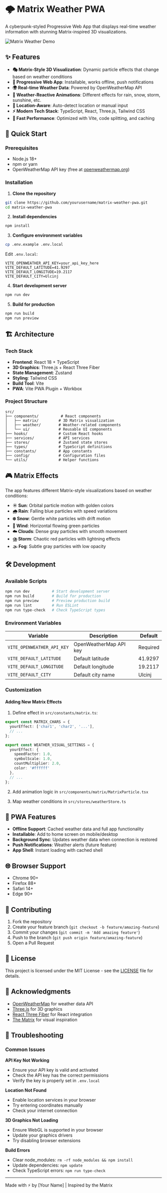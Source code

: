 # 🌩️ Matrix Weather PWA

A cyberpunk-styled Progressive Web App that displays real-time weather information with stunning Matrix-inspired 3D visualizations.

![Matrix Weather Demo](https://via.placeholder.com/800x400/000000/00ff00?text=MATRIX+WEATHER+DEMO)

## ✨ Features

- **🎭 Matrix-Style 3D Visualization**: Dynamic particle effects that change based on weather conditions
- **📱 Progressive Web App**: Installable, works offline, push notifications
- **🌍 Real-time Weather Data**: Powered by OpenWeatherMap API
- **🎨 Weather-Reactive Animations**: Different effects for rain, snow, storm, sunshine, etc.
- **📍 Location-Aware**: Auto-detect location or manual input
- **⚡ Modern Tech Stack**: TypeScript, React, Three.js, Tailwind CSS
- **🚀 Fast Performance**: Optimized with Vite, code splitting, and caching

## 🚀 Quick Start

### Prerequisites
- Node.js 18+
- npm or yarn
- OpenWeatherMap API key (free at [openweathermap.org](https://openweathermap.org/api))

### Installation

1. **Clone the repository**
```bash
git clone https://github.com/yourusername/matrix-weather-pwa.git
cd matrix-weather-pwa
```

2. **Install dependencies**
```bash
npm install
```

3. **Configure environment variables**
```bash
cp .env.example .env.local
```

Edit `.env.local`:
```env
VITE_OPENWEATHER_API_KEY=your_api_key_here
VITE_DEFAULT_LATITUDE=41.9297
VITE_DEFAULT_LONGITUDE=19.2117
VITE_DEFAULT_CITY=Ulcinj
```

4. **Start development server**
```bash
npm run dev
```

5. **Build for production**
```bash
npm run build
npm run preview
```

## 🏗️ Architecture

### Tech Stack
- **Frontend**: React 18 + TypeScript
- **3D Graphics**: Three.js + React Three Fiber
- **State Management**: Zustand
- **Styling**: Tailwind CSS
- **Build Tool**: Vite
- **PWA**: Vite PWA Plugin + Workbox

### Project Structure
```
src/
├── components/          # React components
│   ├── matrix/         # 3D Matrix visualization
│   ├── weather/        # Weather-related components
│   └── ui/             # Reusable UI components
├── hooks/              # Custom React hooks
├── services/           # API services
├── stores/             # Zustand state stores
├── types/              # TypeScript definitions
├── constants/          # App constants
├── config/             # Configuration files
└── utils/              # Helper functions
```

## 🎮 Matrix Effects

The app features different Matrix-style visualizations based on weather conditions:

- **☀️ Sun**: Orbital particle motion with golden colors
- **🌧️ Rain**: Falling blue particles with speed variations
- **❄️ Snow**: Gentle white particles with drift motion
- **💨 Wind**: Horizontal flowing green particles
- **☁️ Clouds**: Dense gray particles with smooth movement
- **⛈️ Storm**: Chaotic red particles with lightning effects
- **🌫️ Fog**: Subtle gray particles with low opacity

## 🛠️ Development

### Available Scripts

```bash
npm run dev          # Start development server
npm run build        # Build for production
npm run preview      # Preview production build
npm run lint         # Run ESLint
npm run type-check   # Check TypeScript types
```

### Environment Variables

| Variable | Description | Default |
|----------|-------------|---------|
| `VITE_OPENWEATHER_API_KEY` | OpenWeatherMap API key | Required |
| `VITE_DEFAULT_LATITUDE` | Default latitude | 41.9297 |
| `VITE_DEFAULT_LONGITUDE` | Default longitude | 19.2117 |
| `VITE_DEFAULT_CITY` | Default city name | Ulcinj |

### Customization

#### Adding New Matrix Effects

1. Define effect in `src/constants/matrix.ts`:
```typescript
export const MATRIX_CHARS = {
  yourEffect: ['char1', 'char2', '...'],
  // ...
};

export const WEATHER_VISUAL_SETTINGS = {
  yourEffect: { 
    speedFactor: 1.0, 
    symbolScale: 1.0, 
    countMultiplier: 2.0, 
    color: '#ffffff' 
  },
  // ...
};
```

2. Add animation logic in `src/components/matrix/MatrixParticle.tsx`

3. Map weather conditions in `src/stores/weatherStore.ts`

## 📱 PWA Features

- **Offline Support**: Cached weather data and full app functionality
- **Installable**: Add to home screen on mobile/desktop
- **Background Sync**: Updates weather data when connection is restored
- **Push Notifications**: Weather alerts (future feature)
- **App Shell**: Instant loading with cached shell

## 🌐 Browser Support

- Chrome 90+
- Firefox 88+
- Safari 14+
- Edge 90+

## 🤝 Contributing

1. Fork the repository
2. Create your feature branch (`git checkout -b feature/amazing-feature`)
3. Commit your changes (`git commit -m 'Add amazing feature'`)
4. Push to the branch (`git push origin feature/amazing-feature`)
5. Open a Pull Request

## 📄 License

This project is licensed under the MIT License - see the [LICENSE](LICENSE) file for details.

## 🙏 Acknowledgments

- [OpenWeatherMap](https://openweathermap.org/) for weather data API
- [Three.js](https://threejs.org/) for 3D graphics
- [React Three Fiber](https://docs.pmnd.rs/react-three-fiber) for React integration
- [The Matrix](https://en.wikipedia.org/wiki/The_Matrix) for visual inspiration

## 🐛 Troubleshooting

### Common Issues

**API Key Not Working**
- Ensure your API key is valid and activated
- Check the API key has the correct permissions
- Verify the key is properly set in `.env.local`

**Location Not Found**
- Enable location services in your browser
- Try entering coordinates manually
- Check your internet connection

**3D Graphics Not Loading**
- Ensure WebGL is supported in your browser
- Update your graphics drivers
- Try disabling browser extensions

**Build Errors**
- Clear node_modules: `rm -rf node_modules && npm install`
- Update dependencies: `npm update`
- Check TypeScript errors: `npm run type-check`

---

Made with ⚡ by [Your Name] | Inspired by the Matrix